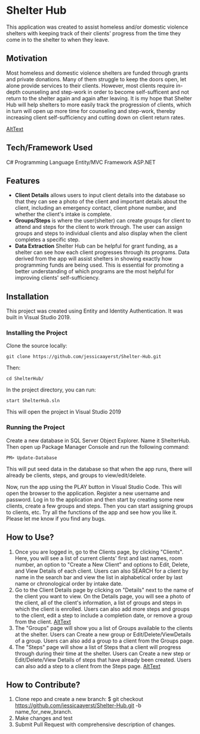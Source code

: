 # Shelter Hub

This application was created to assist homeless and/or domestic violence shelters with keeping track of their clients' progress from the time they come in to the shelter to when they leave.

## Motivation

Most homeless and domestic violence shelters are funded through grants and private donations. Many of them struggle to keep the doors open, let alone provide services to their clients. However, most clients require in-depth counseling and step-work in order to become self-sufficent and not return to the shelter again and again after leaving. It is my hope that Shelter Hub will help shelters to more easily track the progression of clients, which in turn will open up more time for counseling and step-work, thereby increasing client self-sufficiency and cutting down on client return rates.

[AltText](ShelterHub/Views/GIFS/Home.gif)


## Tech/Framework Used

C# Programming Language
Entity/MVC Framework
ASP.NET


## Features

- **Client Details** allows users to input client details into the database so that they can see a photo of the client and important details about the client, including an emergency contact, client phone number, and whether the client's intake is complete.
- **Groups/Steps** is where the user(shelter) can create groups for client to attend and steps for the client to work through. The user can assign groups and steps to individual clients and also display when the client completes a specific step.
- **Data Extraction** Shelter Hub can be helpful for grant funding, as a shelter can see how each client progresses through its programs. Data derived from the app will assist shelters in showing exactly how programming funds are being used. This is essential for promoting a better understanding of which programs are the most helpful for improving clients' self-sufficiency.

## Installation

This project was created using Entity and Identity Authentication. It was built in Visual Studio 2019.

### Installing the Project

Clone the source locally:
```
git clone https://github.com/jessicaayerst/Shelter-Hub.git
```

Then:
```
cd ShelterHub/
```

In the project directory, you can run:

```
start ShelterHub.sln
```
This will open the project in Visual Studio 2019

### Running the Project
Create a new database in SQL Server Object Explorer. Name it ShelterHub. Then open up Package Manager Console and run the following command:

```
PM> Update-Database
```

This will put seed data in the database so that when the app runs, there will already be clients, steps, and groups to view/edit/delete.

Now, run the app using the PLAY button in Visual Studio Code. This will open the browser to the application. Register a new username and password. Log in to the application and then start by creating some new clients, create a few groups and steps. Then you can start assigning groups to clients, etc. Try all the functions of the app and see how you like it. Please let me know if you find any bugs.



## How to Use?

1. Once you are logged in, go to the Clients page, by clicking "Clients". Here, you will see a list of current clients' first and last names, room number, an option to "Create a New Client" and options to Edit, Delete, and View Details of each client. Users can also SEARCH for a client by name in the search bar and view the list in alphabetical order by last name or chronological order by intake date.
2. Go to the Client Details page by clicking on "Details" next to the name of the client you want to view. On the Details page, you will see a photo of the client, all of the client's information, a list of groups and steps in which the client is enrolled. Users can also add more steps and groups to the client, edit a step to include a completion date, or remove a group from the client.
[AltText](ShelterHub/Views/GIFS/Client-Details.gif)
3. The "Groups" page will show you a list of Groups available to the clients at the shelter. Users can Create a new group or Edit/Delete/ViewDetails of a group. Users can also add a group to a client from the Groups page.
4. The "Steps" page will show a list of Steps that a client will progress through during their time at the shelter. Users can Create a new step or Edit/Delete/View Details of steps that have already been created. Users can also add a step to a client from the Steps page.
[AltText](ShelterHub/Views/GIFS/Assign-Step.gif)

## How to Contribute?

1. Clone repo and create a new branch: $ git checkout https://github.com/jessicaayerst/Shelter-Hub.git -b name_for_new_branch.
2. Make changes and test
3. Submit Pull Request with comprehensive description of changes.



